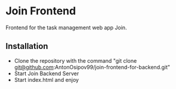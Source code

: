 # Join Frontend
Frontend for the task management web app Join.
## Installation
* Clone the repository with the command "git clone git@github.com:AntonOsipov99/join-frontend-for-backend.git"
* Start Join Backend Server
* Start index.html and enjoy
